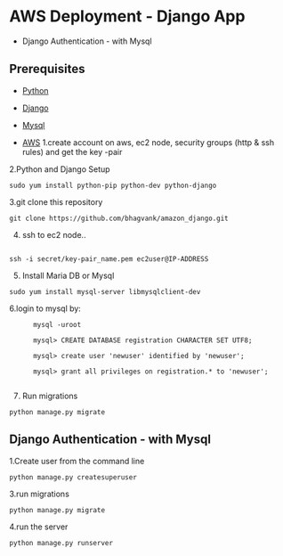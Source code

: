# AWS Deployment - Django App

  
  * Django Authentication - with Mysql
## Prerequisites

  * [Python](https://www.python.org/downloads/)

  * [Django](https://docs.djangoproject.com/en/2.0/topics/install/#installing-official-release)

  * [Mysql](https://dev.mysql.com/downloads/mysql/)
  
  * [AWS](https://aws.amazon.com)
1.create account on aws, ec2 node, security groups (http & ssh rules) and get the key -pair

2.Python and Django Setup
```
sudo yum install python-pip python-dev python-django
```

3.git clone this repository
```
git clone https://github.com/bhagvank/amazon_django.git

```

4. ssh to ec2 node..
```

ssh -i secret/key-pair_name.pem ec2user@IP-ADDRESS
```

5. Install Maria DB or Mysql 
```
sudo yum install mysql-server libmysqlclient-dev
```
6.login to mysql by:
```
      mysql -uroot

      mysql> CREATE DATABASE registration CHARACTER SET UTF8;
      
      mysql> create user 'newuser' identified by 'newuser';

      mysql> grant all privileges on registration.* to 'newuser';
      
```  
7. Run migrations
```
python manage.py migrate
```
## Django Authentication - with Mysql

1.Create user from the command line
```
python manage.py createsuperuser

```

3.run migrations
```
python manage.py migrate

```
4.run the server
```
python manage.py runserver
```

